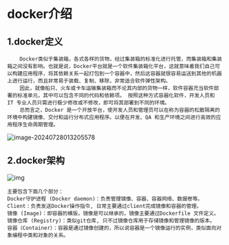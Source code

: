 # docker介绍

## 1.docker定义

~~~
	Docker类似于集装箱，各式各样的货物，经过集装箱的标准化进行托管，而集装箱和集装箱之间没有影响。也就是说，Docker平台就是一个软件集装箱化平台，这就意味着我们自己可以构建应用程序，将其依赖关系一起打包到一个容器中，然后这容器就很容易运送到其他的机器上进行运行，而且非常易于装载、复制、移除，非常适合软件弹性架构。
	因此，就像船只、火车或卡车运输集装箱而不论其内部的货物一样，软件容器充当软件部署的标准单元，其中可以包含不同的代码和依赖项。 按照这种方式容器化软件，开发人员和 IT 专业人员只需进行极少修改或不修改，即可将其部署到不同的环境。
	总而言之，Docker 是一个开放平台，使开发人员和管理员可以在称为容器的松散隔离的环境中构建镜像、交付和运行分布式应用程序。以便在开发、QA 和生产环境之间进行高效的应用程序生命周期管理。
~~~

![image-20240728013205578](C:\Users\31958\AppData\Roaming\Typora\typora-user-images\image-20240728013205578.png)

## 2.docker架构

![img](https://img-blog.csdnimg.cn/img_convert/1122f0ec06fcb099040193b41bf21fc5.png)

~~~
主要包含下面几个部分：
Docker守护进程 (Docker daemon)：负责管理镜像、容器、容器网络、数据卷等。
Client：负责发送Docker操作指令, 日常主要通过client完成镜像和容器的管理。
镜像 (Image)：即容器的模版，镜像是可以继承的，镜像主要通过Dockerfile 文件定义。
镜像仓库 (Registry)：类似git仓库, 只不过镜像仓库用于存储镜像和管理镜像的版本。
容器（Container）：容器是通过镜像创建的，所以说容器是一个镜像运行的实例，类似面向对象编程中类和对象的关系。
~~~

